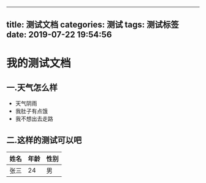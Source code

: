 ---
title: 测试文档
categories: 测试
tags: 测试标签
date: 2019-07-22 19:54:56
-----

# 我的测试文档
## 一.天气怎么样
   - 天气阴雨
   - 我肚子有点饿
   - 我不想出去走路
## 二.这样的测试可以吧

   | 姓名 | 年龄 | 性别 |
   | ---- | ---- | ----|
   | 张三 | 24   | 男  |

